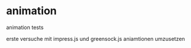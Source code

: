 animation
=========

animation tests

erste versuche mit impress.js und greensock.js aniamtionen umzusetzen